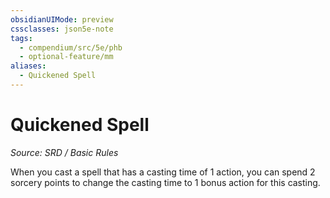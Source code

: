 ```yaml
---
obsidianUIMode: preview
cssclasses: json5e-note
tags:
  - compendium/src/5e/phb
  - optional-feature/mm
aliases:
  - Quickened Spell
---
```

# Quickened Spell
*Source: SRD / Basic Rules* 

When you cast a spell that has a casting time of 1 action, you can spend 2 sorcery points to change the casting time to 1 bonus action for this casting.